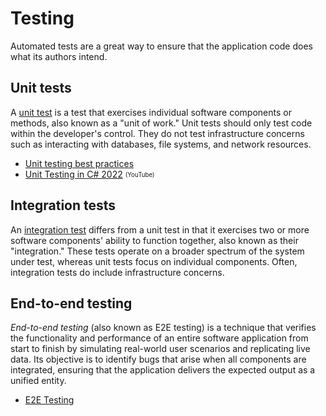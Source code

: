 # Testing
Automated tests are a great way to ensure that the application code does what its authors intend.

## Unit tests
A [unit test](Unit/README.md) is a test that exercises individual software components or methods, also known as a "unit of work." Unit tests should only test code within the developer's control. They do not test infrastructure concerns such as interacting with databases, file systems, and network resources.
- [Unit testing best practices](https://learn.microsoft.com/en-us/dotnet/core/testing/unit-testing-best-practices)
- [Unit Testing in C# 2022](https://www.youtube.com/playlist?list=PL82C6-O4XrHeyeJcI5xrywgpfbrqdkQd4) <sub><sup>(YouTube)</sup></sub>

## Integration tests
An [integration test](Integration/README.md) differs from a unit test in that it exercises two or more software components' ability to function together, also known as their "integration." These tests operate on a broader spectrum of the system under test, whereas unit tests focus on individual components. Often, integration tests do include infrastructure concerns.

## End-to-end testing
_End-to-end testing_ (also known as E2E testing) is a technique that verifies the functionality and performance of an entire software application from start to finish by simulating real-world user scenarios and replicating live data. Its objective is to identify bugs that arise when all components are integrated, ensuring that the application delivers the expected output as a unified entity. 
- [E2E Testing](https://microsoft.github.io/code-with-engineering-playbook/automated-testing/e2e-testing/)